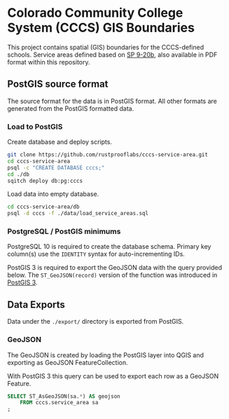 # Colorado Community College System (CCCS) GIS Boundaries

This project contains spatial (GIS) boundaries for the
CCCS-defined schools.  Service areas defined based on
[SP 9-20b](https://www.cccs.edu/policies-and-procedures/system-presidents-procedures/25687-2/),
also available in PDF format within this repository.

## PostGIS source format

The source format for the data is in PostGIS format.  All other formats
are generated from the PostGIS formatted data.

### Load to PostGIS

Create database and deploy scripts.

```bash
git clone https://github.com/rustprooflabs/cccs-service-area.git
cd cccs-service-area
psql -c "CREATE DATABASE cccs;"
cd ./db
sqitch deploy db:pg:cccs 
```

Load data into empty database.

```bash
cd cccs-service-area/db
psql -d cccs -f ./data/load_service_areas.sql
```

### PostgreSQL / PostGIS minimums

PostgreSQL 10 is required to create the database schema.
Primary key column(s) use the `IDENTITY` syntax for auto-incrementing IDs.

PostGIS 3 is required to export the GeoJSON data with the query
provided below.  The `ST_GeoJSON(record)` version of the function was
introduced in [PostGIS 3](https://postgis.net/docs/ST_AsGeoJSON.html).


## Data Exports

Data under the `./export/` directory is exported from PostGIS.

### GeoJSON

The GeoJSON is created by loading the PostGIS layer into QGIS and
exporting as GeoJSON FeatureCollection. 


With PostGIS 3 this query can be used to export each row as a
GeoJSON Feature.

```sql
SELECT ST_AsGeoJSON(sa.*) AS geojson 
	FROM cccs.service_area sa
;
```


